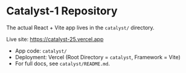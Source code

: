 # Catalyst-1 Repository

The actual React + Vite app lives in the `catalyst/` directory.

Live site: https://catalyst-25.vercel.app

- App code: `catalyst/`
- Deployment: Vercel (Root Directory = `catalyst`, Framework = Vite)
- For full docs, see `catalyst/README.md`.
